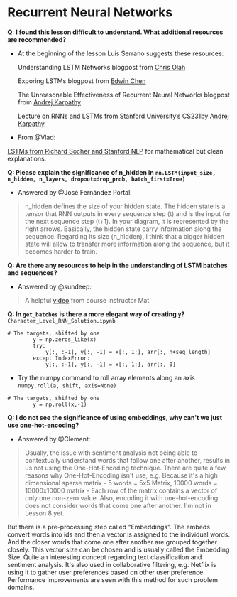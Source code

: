 ﻿# Recurrent Neural Networks

**Q: I found this lesson difficult to understand.  What additional resources are recommended?**

- At the beginning of the lesson Luis Serrano suggests these resources:
  
  Understanding LSTM Networks blogpost from [Chris Olah]( http://colah.github.io/posts/2015-08-Understanding-LSTMs/)
  
  Exporing LSTMs blogpost from [Edwin Chen]( http://blog.echen.me/2017/05/30/exploring-lstms/)
  
  The  Unreasonable  Effectiveness  of  Recurrent  Neural  Networks  blogpost from [Andrej Karpathy]( http://karpathy.github.io/2015/05/21/rnn-effectiveness/)
  
  Lecture on RNNs and LSTMs from Stanford University’s CS231by [Andrej Karpathy]( https://www.youtube.com/watch?v=iX5V1WpxxkY)

- From @Vlad:

[LSTMs from Richard Socher and Stanford NLP]( https://youtu.be/QuELiw8tbx8) for mathematical but clean explanations.

**Q: Please explain the significance of n_hidden in `nn.LSTM(input_size, n_hidden, n_layers, dropout=drop_prob, batch_first=True)`**
- Answered by @José Fernández Portal:

>n_hidden defines the size of your hidden state. The hidden state is a tensor that RNN outputs in every sequence step (t) and is the input for the next sequence step (t+1). In your diagram, it is represented by the right arrows. Basically, the hidden state carry information along the sequence. Regarding its size (n_hidden), I think that a bigger hidden state will allow to transfer more information along the sequence, but it becomes harder to train.

**Q: Are there any resources to help in the understanding of LSTM batches and sequences?**
- Answered by @sundeep:

>A helpful [video](https://slack-files.com/T3Q738VV1-F4P1VE8SY-6f4e7770d0) from course instructor Mat.

**Q: In `get_batches` is there a more elegant way of creating `y`?** 
`Character_Level_RNN_Solution.ipynb`
``` 
# The targets, shifted by one
        y = np.zeros_like(x)
        try:
            y[:, :-1], y[:, -1] = x[:, 1:], arr[:, n+seq_length]
        except IndexError:
            y[:, :-1], y[:, -1] = x[:, 1:], arr[:, 0]
```
- Try the numpy command to roll array elements along an axis `numpy.roll(a, shift, axis=None)`
```
# The targets, shifted by one
        y = np.roll(x,-1)
```
    
**Q: I do not see the significance of using embeddings, why can't we just use one-hot-encoding?**
- Answered by @Clement:
>Usually, the issue with sentiment analysis not being able to contextually understand words that follow one after another, results in us not using the One-Hot-Encoding technique. There are quite a few reasons why One-Hot-Encoding isn't use, e.g. Because it's a high dimensional sparse matrix - 5 words = 5x5 Matrix, 10000 words = 10000x10000 matrix - Each row of the matrix contains a vector of only one non-zero value. Also, encoding it with one-hot-encoding does not consider words that come one after another. I'm not in Lesson 8 yet.

But there is a pre-processing step called "Embeddings". The embeds convert words into ids and then a vector is assigned to the individual words. And the closer words that come one after another are grouped together closely. This vector size can be chosen and is usually called the Embedding Size. Quite an interesting concept regarding text classification and sentiment analysis. It's also used in collaborative filtering, e.g. Netflix is using it to gather user preferences based on other user preference. Performance improvements are seen with this method for such problem domains.

